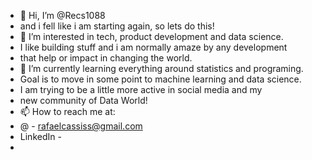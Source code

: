 - 👋 Hi, I’m @Recs1088 
- and i fell like i am starting again, so lets do this!
- 👀 I’m interested in tech, product development and data science. 
- I like building stuff and i am normally amaze by any development 
- that help or impact in changing the world.
- 🌱 I’m currently learning everything around statistics and programing.
- Goal is to move in some point to machine learning and data science.
- I am trying to be a little more active in social media and my
- new community of Data World!
- 📫 How to reach me at:
- @ - rafaelcassiss@gmail.com
- LinkedIn - 
- 

<!---
Recs1088/Recs1088 is a ✨ special ✨ repository because its `README.md` (this file) appears on your GitHub profile.
You can click the Preview link to take a look at your changes.
--->
